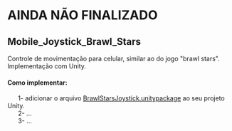 # AINDA NÃO FINALIZADO
## Mobile_Joystick_Brawl_Stars
Controle de movimentação para celular, similar ao do jogo "brawl stars". Implementação com Unity.


#### Como implementar:<br />
&nbsp;&nbsp;&nbsp;&nbsp;&nbsp;&nbsp;1- adicionar o arquivo [BrawlStarsJoystick.unitypackage](https://github.com/JHDsBR/Mobile_Joystick_Brawl_Stars/blob/master/BrawlStarsJoystick.unitypackage) ao seu projeto Unity.<br />
&nbsp;&nbsp;&nbsp;&nbsp;&nbsp;&nbsp;2- ...<br />
&nbsp;&nbsp;&nbsp;&nbsp;&nbsp;&nbsp;3- ...<br />
